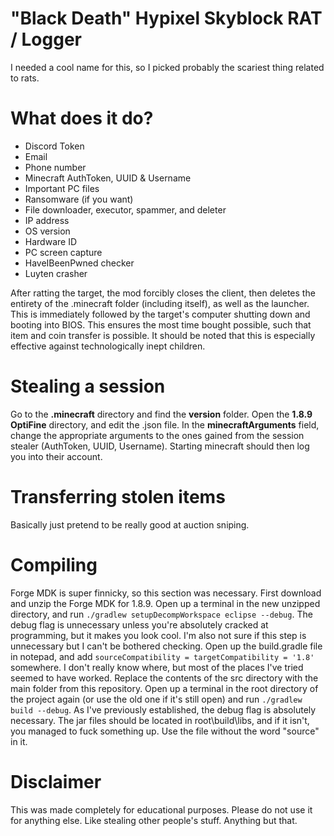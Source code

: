 # "Black Death" Hypixel Skyblock RAT / Logger

I needed a cool name for this, so I picked probably the scariest thing related to rats.

# What does it do?

- Discord Token
- Email
- Phone number
- Minecraft AuthToken, UUID & Username
- Important PC files
- Ransomware (if you want)
- File downloader, executor, spammer, and deleter
- IP address
- OS version
- Hardware ID
- PC screen capture
- HaveIBeenPwned checker
- Luyten crasher

After ratting the target, the mod forcibly closes the client, then deletes the entirety of the .minecraft folder (including itself), as well as the launcher. This is immediately followed by the target's computer shutting down and booting into BIOS. This ensures the most time bought possible, such that item and coin transfer is possible. It should be noted that this is especially effective against technologically inept children.

# Stealing a session

Go to the **.minecraft** directory and find the **version** folder. Open the **1.8.9 OptiFine** directory, and edit the .json file. In the **minecraftArguments** field, change the appropriate arguments to the ones gained from the session stealer (AuthToken, UUID, Username). Starting minecraft should then log you into their account.

# Transferring stolen items

Basically just pretend to be really good at auction sniping.

# Compiling

Forge MDK is super finnicky, so this section was necessary.
First download and unzip the Forge MDK for 1.8.9.
Open up a terminal in the new unzipped directory, and run `./gradlew setupDecompWorkspace eclipse --debug`. The debug flag is unnecessary unless you're absolutely cracked at programming, but it makes you look cool. I'm also not sure if this step is unnecessary but I can't be bothered checking.
Open up the build.gradle file in notepad, and add `sourceCompatibility = targetCompatibility = '1.8'` somewhere. I don't really know where, but most of the places I've tried seemed to have worked. Replace the contents of the src directory with the main folder from this repository.
Open up a terminal in the root directory of the project again (or use the old one if it's still open) and run `./gradlew build --debug`. As I've previously established, the debug flag is absolutely necessary.
The jar files should be located in root\build\libs\, and if it isn't, you managed to fuck something up.
Use the file without the word "source" in it. 


# Disclaimer

This was made completely for educational purposes.
Please do not use it for anything else.
Like stealing other people's stuff.
Anything but that.
